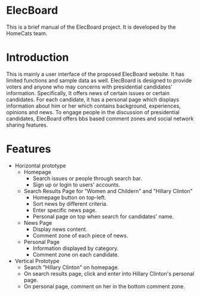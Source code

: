 ElecBoard
======================
This is a brief manual of the ElecBoard project. It is developed by the HomeCats team.

Introduction
=============
This is mainly a user interface of the proposed ElecBoard website. It has limited functions and sample data as well. ElecBoard is designed to provide voters and anyone who may concerns with presidential candidates' information. Specifically, It offers news of certain issues or certain candidates. For each candidate, it has a personal page which displays information about him or her which contains background, experiences, opinions and news. To engage people in the discussion of presidential candidates, ElecBoard offers bbs based comment zones and social network sharing features.

Features
========
- Horizontal prototype
  - Homepage
    - Search issues or people through search bar.
    - Sign up or login to users' accounts.
  - Search Results Page for "Women and Childern" and "Hillary Clinton"
    - Homepage button on top-left.
    - Sort news by different criteria.
    - Enter specific news page.
    - Personal page on top when search for candidates' name.
  - News Page
    - Display news content.
    - Comment zone of each piece of news.
  - Personal Page
    - Information displayed by category.
    - Comment zone on each candidate.
- Vertical Prototype
  - Search "Hillary Clinton" on homepage.
  - On search results page, click and enter into Hillary Clinton's personal page.
  - On personal page, comment on her in the bottom comment zone.
